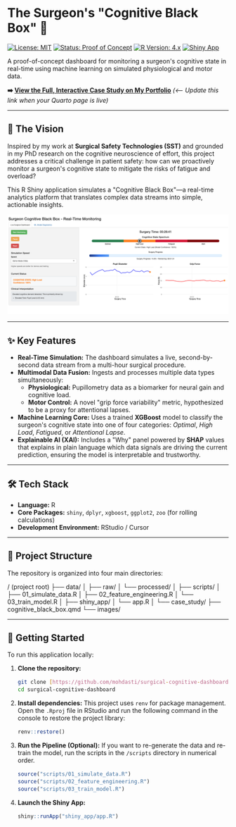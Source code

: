 # The Surgeon's "Cognitive Black Box" 🧠

[![License: MIT](https://img.shields.io/badge/License-MIT-yellow.svg)](https://opensource.org/licenses/MIT)
[![Status: Proof of Concept](https://img.shields.io/badge/Status-Proof_of_Concept-blue.svg)](https://github.com/mohdasti/surgical-cognitive-dashboard)
[![R Version: 4.x](https://img.shields.io/badge/R-4.x-blue?logo=r)](https://www.r-project.org/)
[![Shiny App](https://img.shields.io/badge/Shiny-App-blue?logo=rstudio)](https://shiny.rstudio.com/)

A proof-of-concept dashboard for monitoring a surgeon's cognitive state in real-time using machine learning on simulated physiological and motor data.

**➡️ [View the Full, Interactive Case Study on My Portfolio](https://mdastgheib.com/projects/cognitive-black-box.html)** *(<-- Update this link when your Quarto page is live)*

---

## 🚀 The Vision

Inspired by my work at **Surgical Safety Technologies (SST)** and grounded in my PhD research on the cognitive neuroscience of effort, this project addresses a critical challenge in patient safety: how can we proactively monitor a surgeon's cognitive state to mitigate the risks of fatigue and overload?

This R Shiny application simulates a "Cognitive Black Box"—a real-time analytics platform that translates complex data streams into simple, actionable insights.

![A mockup of a surgical console screen displaying a time-series plot of the surgeon's pupil dilation and grip force variability, indicating their cognitive state during a procedure.](case_study/images/surgical_console_enhanced.png)

---

## ✨ Key Features

* **Real-Time Simulation:** The dashboard simulates a live, second-by-second data stream from a multi-hour surgical procedure.
* **Multimodal Data Fusion:** Ingests and processes multiple data types simultaneously:
    * **Physiological:** Pupillometry data as a biomarker for neural gain and cognitive load.
    * **Motor Control:** A novel "grip force variability" metric, hypothesized to be a proxy for attentional lapses.
* **Machine Learning Core:** Uses a trained **XGBoost** model to classify the surgeon's cognitive state into one of four categories: *Optimal*, *High Load*, *Fatigued*, or *Attentional Lapse*.
* **Explainable AI (XAI):** Includes a "Why" panel powered by **SHAP** values that explains in plain language which data signals are driving the current prediction, ensuring the model is interpretable and trustworthy.

---

## 🛠️ Tech Stack

* **Language:** R
* **Core Packages:** `shiny`, `dplyr`, `xgboost`, `ggplot2`, `zoo` (for rolling calculations)
* **Development Environment:** RStudio / Cursor

---

## 📂 Project Structure

The repository is organized into four main directories:

/ (project root)
├── data/
│   ├── raw/
│   └── processed/
│
├── scripts/
│   ├── 01_simulate_data.R
│   ├── 02_feature_engineering.R
│   └── 03_train_model.R
│
├── shiny_app/
│   └── app.R
│
└── case_study/
    ├── cognitive_black_box.qmd
    └── images/


---

## 🏁 Getting Started

To run this application locally:

1.  **Clone the repository:**
    ```bash
    git clone [https://github.com/mohdasti/surgical-cognitive-dashboard.git](https://github.com/mohdasti/surgical-cognitive-dashboard.git)
    cd surgical-cognitive-dashboard
    ```

2.  **Install dependencies:**
    This project uses `renv` for package management. Open the `.Rproj` file in RStudio and run the following command in the console to restore the project library:
    ```r
    renv::restore()
    ```

3.  **Run the Pipeline (Optional):**
    If you want to re-generate the data and re-train the model, run the scripts in the `/scripts` directory in numerical order.
    ```r
    source("scripts/01_simulate_data.R")
    source("scripts/02_feature_engineering.R")
    source("scripts/03_train_model.R")
    ```

4.  **Launch the Shiny App:**
    ```r
    shiny::runApp("shiny_app/app.R")
    ```
